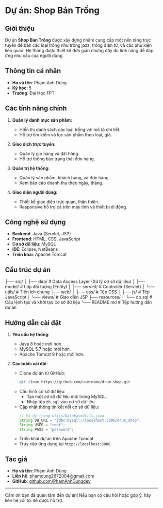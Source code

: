 # Dự án: Shop Bán Trống

## Giới thiệu
Dự án **Shop Bán Trống** được xây dựng nhằm cung cấp một nền tảng trực tuyến để bán các loại trống như trống jazz, trống điện tử, và các phụ kiện liên quan. Hệ thống được thiết kế đơn giản nhưng đầy đủ tính năng để đáp ứng nhu cầu của người dùng.

## Thông tin cá nhân
- **Họ và tên**: Phạm Anh Dũng  
- **Kỳ học**: 5  
- **Trường**: Đại Học FPT  

## Các tính năng chính
1. **Quản lý danh mục sản phẩm:**
   - Hiển thị danh sách các loại trống với mô tả chi tiết.
   - Hỗ trợ tìm kiếm và lọc sản phẩm theo loại, giá.

2. **Giao dịch trực tuyến:**
   - Quản lý giỏ hàng và đặt hàng.
   - Hỗ trợ thông báo trạng thái đơn hàng.

3. **Quản trị hệ thống:**
   - Quản lý sản phẩm, khách hàng, và đơn hàng.
   - Xem báo cáo doanh thu theo ngày, tháng.

4. **Giao diện người dùng:**
   - Thiết kế giao diện trực quan, thân thiện.
   - Responsive hỗ trợ cả trên máy tính và thiết bị di động.

## Công nghệ sử dụng
- **Backend**: Java (Servlet, JSP)
- **Frontend**: HTML, CSS, JavaScript
- **Cơ sở dữ liệu**: MySQL
- **IDE**: Eclipse, NetBeans
- **Triển khai**: Apache Tomcat

## Cấu trúc dự án
├── src/ │ ├── dao/ # Data Access Layer (Xử lý cơ sở dữ liệu) │ ├── model/ # Lớp đối tượng (Entity) │ ├── servlet/ # Controller (Servlet) │ └── utils/ # Tiện ích chung ├── web/ │ ├── css/ # Tệp CSS │ ├── js/ # Tệp JavaScript │ └── views/ # Giao diện JSP ├── resources/ │ └── db.sql # Câu lệnh tạo và khởi tạo cơ sở dữ liệu └── README.md # Tệp hướng dẫn dự án

## Hướng dẫn cài đặt
1. **Yêu cầu hệ thống**:
   - Java 8 hoặc mới hơn.
   - MySQL 5.7 hoặc mới hơn.
   - Apache Tomcat 9 hoặc mới hơn.

2. **Các bước cài đặt**:
   - Clone dự án từ GitHub:  
     ```bash
     git clone https://github.com/username/drum-shop.git
     ```
   - Cấu hình cơ sở dữ liệu:
     - Tạo một cơ sở dữ liệu mới trong MySQL.
     - Nhập tệp `db.sql` vào cơ sở dữ liệu.
   - Cập nhật thông tin kết nối cơ sở dữ liệu:
     ```java
     // Ví dụ trong utils/DatabaseUtils.java
     String DB_URL = "jdbc:mysql://localhost:3306/drum_shop";
     String USER = "root";
     String PASS = "password";
     ```
   - Triển khai dự án trên Apache Tomcat.
   - Truy cập ứng dụng tại `http://localhost:8080`.

## Tác giả
- **Họ và tên**: Phạm Anh Dũng  
- **Liên hệ**: phamdung2672004@gmail.com  
- **GitHub**: [github.com/PhamAnhDungdev](https://github.com/PhamAnhDungdev)

---

Cảm ơn bạn đã quan tâm đến dự án! Nếu bạn có câu hỏi hoặc góp ý, hãy liên hệ với tôi để được hỗ trợ.
